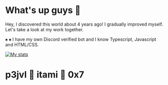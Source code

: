 # What's up guys 👋 

Hey, I discovered this world about 4 years ago! I gradually improved myself. Let's take a look at my work together. 

♠ 
♠ I have my own Discord verified bot and I know Typescript, Javascript and HTML/CSS. 




[![My stats](https://github-readme-stats.vercel.app/api?username=Itami-Dev&show_icons=true&include_all_commits=true)](https://github-readme-stats.vercel.app/api?username=Itami-Dev&show_icons=true&include_all_commits=true)




# p3jvl 💖 itami 🔮 0x7
